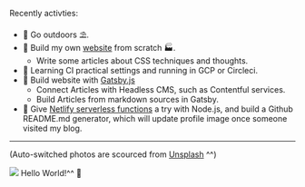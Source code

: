 Recently activties:
* 📍 Go outdoors ⛱️.
* 📍 Build my own [website](https://www.wjy.rocks) from scratch 🏭.
  * Write some articles about CSS techniques and thoughts.
* 📍 Learning CI practical settings and running in GCP or Circleci.
* 📍 Build website with [Gatsby.js](https://www.gatsbyjs.com/) 
  * Connect Articles with Headless CMS, such as Contentful services.
  * Build Articles from markdown sources in Gatsby.
* 📍 Give [Netlify serverless functions](https://docs.netlify.com/functions/build-with-javascript/) a try with Node.js,
  and build a Github README.md generator, which will update profile image once someone visited my blog.

---

(Auto-switched photos are scourced from [Unsplash](https://unsplash.com/) ^^)
<!-- changer START -->
![](https://images.unsplash.com/photo-1536514498073-50e69d39c6cf?ixlib=rb-1.2.1&q=80&fm=jpg&crop=entropy&cs=tinysrgb&w=1080&fit=max&ixid=eyJhcHBfaWQiOjg5NTUyfQ)
Hello World!^^ 👋
<!-- changer END -->

